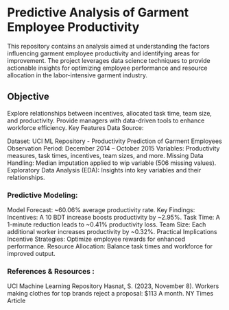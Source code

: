 # Predictive Analysis of Garment Employee Productivity
This repository contains an analysis aimed at understanding the factors influencing garment employee productivity and identifying areas for improvement. The project leverages data science techniques to provide actionable insights for optimizing employee performance and resource allocation in the labor-intensive garment industry.

## Objective
Explore relationships between incentives, allocated task time, team size, and productivity.
Provide managers with data-driven tools to enhance workforce efficiency.
Key Features
Data Source:

Dataset: UCI ML Repository - Productivity Prediction of Garment Employees
Observation Period: December 2014 – October 2015
Variables: Productivity measures, task times, incentives, team sizes, and more.
Missing Data Handling: Median imputation applied to wip variable (506 missing values).
Exploratory Data Analysis (EDA):
Insights into key variables and their relationships.

### Predictive Modeling:

Model Forecast: ~60.06% average productivity rate.
Key Findings:
Incentives: A 10 BDT increase boosts productivity by ~2.95%.
Task Time: A 1-minute reduction leads to ~0.41% productivity loss.
Team Size: Each additional worker increases productivity by ~0.32%.
Practical Implications
Incentive Strategies: Optimize employee rewards for enhanced performance.
Resource Allocation: Balance task times and workforce for improved output.
### References & Resources : 
UCI Machine Learning Repository
Hasnat, S. (2023, November 8). Workers making clothes for top brands reject a proposal: $113 A month. NY Times Article
